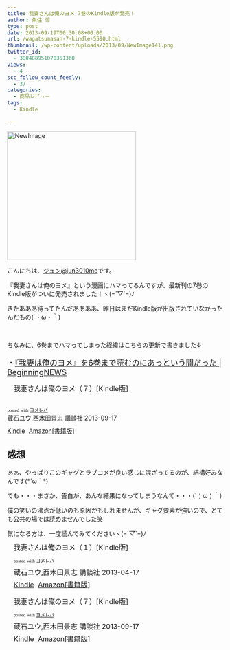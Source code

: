 ```yaml
---
title: 我妻さんは俺のヨメ 7巻のKindle版が発売！
author: 魚住 惇
type: post
date: 2013-09-19T00:30:08+00:00
url: /wagatsumasan-7-kindle-5590.html
thumbnail: /wp-content/uploads/2013/09/NewImage141.png
twitter_id:
  - 380488951070351360
views:
  - 4
scc_follow_count_feedly:
  - 37
categories:
  - 商品レビュー
tags:
  - Kindle

---
```

<img decoding="async" loading="lazy" title="NewImage.png" alt="NewImage" src="/wp-content/uploads/2013/09/NewImage14.png" width="300" height="300" border="0" />

<!--more-->

こんにちは、[ジュン@jun3010me][1]です。

『我妻さんは俺のヨメ』という漫画にハマってるんですが、最新刊の7巻のKindle版がついに発売されました！ヽ(=´▽\`=)ﾉ

きたあああ待ってたんだああああ、昨日はまだKindle版が出版されていなかったんだもの(´・ω・｀)

&nbsp;

ちなみに、6巻までハマってしまった経緯はこちらの更新で書きました↓

<p style="font-size: 18px;">
  ・<a rel="nofollow" href="http://jun3010.me/wagatsuma-my-wife-6-read-4514.html" target="_blank">『我妻は俺のヨメ』を6巻まで読むのにあっという間だった | BeginningNEWS</a>
</p>

<div class="booklink-box" style="text-align: left; padding-bottom: 20px; font-size: medium; /zoom: 1; overflow: hidden;">
  <div class="booklink-image" style="float: left; margin: 0 15px 10px 0;">
    <a href="http://www.amazon.co.jp/exec/obidos/asin/B00F2H331O/jn050191-22/" target="_blank" rel="nofollow" name="booklink"></a><img decoding="async" style="border: none;" alt="" src="http://ecx.images-amazon.com/images/I/51-AJ5aHiZL._SL160_.jpg" />
  </div>
  <div class="booklink-info" style="line-height: 120%; /zoom: 1; overflow: hidden;">
    <div class="booklink-name" style="margin-bottom: 10px; line-height: 120%;">
      <a href="http://www.amazon.co.jp/exec/obidos/asin/B00F2H331O/jn050191-22/" target="_blank" rel="nofollow" name="booklink"></a>我妻さんは俺のヨメ（７）[Kindle版]
    </div>
  </div>
</div>

<div class="booklink-powered-date" style="font-size: 8pt; margin-top: 5px; font-family: verdana; line-height: 120%;">
  posted with <a href="http://yomereba.com" target="_blank" rel="nofollow">ヨメレバ</a>
</div>

<div class="booklink-detail" style="margin-bottom: 5px;">
  蔵石ユウ,西木田景志 講談社 2013-09-17
</div>

<div class="booklink-link2" style="margin-top: 10px;">
  <div class="shoplinkkindle" style="display: inline; margin-right: 5px;">
    <a href="http://www.amazon.co.jp/exec/obidos/ASIN/B00F2H331O/jn050191-22/" target="_blank" rel="nofollow">Kindle</a>
  </div>
  <div class="shoplinkamazon" style="display: inline; margin-right: 5px;">
    <a title="アマゾン" href="http://www.amazon.co.jp/exec/obidos/ASIN/406394929X/jn050191-22/" target="_blank" rel="nofollow">Amazon[書籍版]</a>
  </div>
</div>

<div class="booklink-footer" style="clear: left;">
</div>

## 感想

あぁ、やっぱりこのギャグとラブコメが良い感じに混ざってるのが、結構好みなんです(\*´ω｀\*)

でも・・・まさか、告白が、あんな結果になってしまうなんて・・・(´；ω；｀)

僕の笑いの沸点が低いのも原因かもしれませんが、ギャグ要素が強いので、とても公共の場では読めませんでした笑

気になる方は、一度読んでみてくださいヽ(=´▽\`=)ﾉ

<div class="booklink-box" style="text-align: left; padding-bottom: 20px; font-size: medium; /zoom: 1; overflow: hidden;">
  <div class="booklink-image" style="float: left; margin: 0 15px 10px 0;">
    <a href="http://www.amazon.co.jp/exec/obidos/asin/B00C9QK3JQ/jn050191-22/" target="_blank" rel="nofollow" name="booklink"></a><img decoding="async" style="border: none;" alt="" src="http://ecx.images-amazon.com/images/I/51UjX27I9RL._SL160_.jpg" />
  </div>
  <div class="booklink-info" style="line-height: 120%; /zoom: 1; overflow: hidden;">
    <div class="booklink-name" style="margin-bottom: 10px; line-height: 120%;">
      <a href="http://www.amazon.co.jp/exec/obidos/asin/B00C9QK3JQ/jn050191-22/" target="_blank" rel="nofollow" name="booklink"></a>我妻さんは俺のヨメ（１）[Kindle版]</p>
      <div class="booklink-powered-date" style="font-size: 8pt; margin-top: 5px; font-family: verdana; line-height: 120%;">
        posted with <a href="http://yomereba.com" target="_blank" rel="nofollow">ヨメレバ</a>
      </div>
    </div>
    <div class="booklink-detail" style="margin-bottom: 5px;">
      蔵石ユウ,西木田景志 講談社 2013-04-17
    </div>
    <div class="booklink-link2" style="margin-top: 10px;">
      <div class="shoplinkkindle" style="display: inline; margin-right: 5px;">
        <a href="http://www.amazon.co.jp/exec/obidos/ASIN/B00C9QK3JQ/jn050191-22/" target="_blank" rel="nofollow">Kindle</a>
      </div>
      <div class="shoplinkamazon" style="display: inline; margin-right: 5px;">
        <a title="アマゾン" href="http://www.amazon.co.jp/exec/obidos/ASIN/4063846385/jn050191-22/" target="_blank" rel="nofollow">Amazon[書籍版]</a>
      </div>
    </div>
  </div>
  <div class="booklink-footer" style="clear: left;">
  </div>
</div>

<div class="booklink-box" style="text-align: left; padding-bottom: 20px; font-size: medium; /zoom: 1; overflow: hidden;">
  <div class="booklink-image" style="float: left; margin: 0 15px 10px 0;">
    <a href="http://www.amazon.co.jp/exec/obidos/asin/B00F2H331O/jn050191-22/" target="_blank" rel="nofollow" name="booklink"></a><img decoding="async" style="border: none;" alt="" src="http://ecx.images-amazon.com/images/I/51-AJ5aHiZL._SL160_.jpg" />
  </div>
  <div class="booklink-info" style="line-height: 120%; /zoom: 1; overflow: hidden;">
    <div class="booklink-name" style="margin-bottom: 10px; line-height: 120%;">
      <a href="http://www.amazon.co.jp/exec/obidos/asin/B00F2H331O/jn050191-22/" target="_blank" rel="nofollow" name="booklink"></a>我妻さんは俺のヨメ（７）[Kindle版]</p>
      <div class="booklink-powered-date" style="font-size: 8pt; margin-top: 5px; font-family: verdana; line-height: 120%;">
        posted with <a href="http://yomereba.com" target="_blank" rel="nofollow">ヨメレバ</a>
      </div>
    </div>
    <div class="booklink-detail" style="margin-bottom: 5px;">
      蔵石ユウ,西木田景志 講談社 2013-09-17
    </div>
    <div class="booklink-link2" style="margin-top: 10px;">
      <div class="shoplinkkindle" style="display: inline; margin-right: 5px;">
        <a href="http://www.amazon.co.jp/exec/obidos/ASIN/B00F2H331O/jn050191-22/" target="_blank" rel="nofollow">Kindle</a>
      </div>
      <div class="shoplinkamazon" style="display: inline; margin-right: 5px;">
        <a title="アマゾン" href="http://www.amazon.co.jp/exec/obidos/ASIN/406394929X/jn050191-22/" target="_blank" rel="nofollow">Amazon[書籍版]</a>
      </div>
    </div>
  </div>
  <div class="booklink-footer" style="clear: left;">
  </div>
</div>

 [1]: https://twitter.com/jun3010me